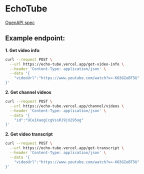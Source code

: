 # EchoTube

[OpenAPI spec](https://echo-tube.vercel.app/swagger.json)

## Example endpoint:

**1. Get video info**:

```bash
curl --request POST \
  --url https://echo-tube.vercel.app/get-video-info \
  --header 'Content-Type: application/json' \
  --data '{
	"videoUrl":"https://www.youtube.com/watch?v=-KO3GIoBT5U"
}'
```

**2. Get channel videos**

```bash
curl --request POST \
  --url https://echo-tube.vercel.app/channel/videos \
  --header 'Content-Type: application/json' \
  --data '{
	"id":"UCe1XaogCcgVssRJ9jV295og"
}'
```

**2. Get video transcript**

```bash
curl --request POST \
  --url https://echo-tube.vercel.app/get-transcript \
  --header 'Content-Type: application/json' \
  --data '{
	"videoUrl":"https://www.youtube.com/watch?v=-KO3GIoBT5U"
}'
```
